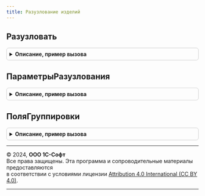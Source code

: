 ```yaml
---
title: Разузлование изделий
---
```



## Разузловать
<details style="margin: 1em 0; padding: 0.5em; border: 1px solid #ccc; border-radius: 6px;">

<summary style="font-weight: bold; cursor: pointer;">Описание, пример вызова</summary>

```bsl

// Выполняет разузлование продукции и полуфабрикатов и для каждого элемента в структуре изделий
//  получает заданный набор данных ресурсной спецификации. В процессе обработки так же выполняется
//  укрупнение партий выпуска продукции и полуфабрикатов.
//
// Параметры:
//  Изделия	              - ТаблицаЗначений - таблица с номенклатурой, структуру производства которой необходимо получить.
//	ПараметрыРазузлования - см. РазузлованиеИзделий.ПараметрыРазузлования.
//  ПараметрыВыборки      - Структура - параметры выборки данных ресурсной спецификации
//		см. Справочники.РесурсныеСпецификации.ПараметрыВыборкиДанных.
//
// Возвращаемое значение:
//  Структура - структура с элементами:
//  	* ДанныеСпецификаций - Массив, Неопределено - элементами массива являются структуры, содержащие данные ресурсных спецификаций.
//  	* ЕстьОшибка - Булево - Истина если при разузловании возникла ошибка (ДанныеСпецификаций в этом случае имеют значение Неопределено).
//  	* ОшибкаТекст - Строка - описание возникшей ошибки.
//  	* ОшибкаСсылка - СправочникСсылка, ДокументСсылка - ссылка на объект, с которым связана ошибка.
//
Функция Разузловать(Изделия, ПараметрыРазузлования, ПараметрыВыборки) Экспорт
```

Пример вызова
```bsl
Результат = РазузлованиеИзделий.Разузловать(Изделия, ПараметрыРазузлования, ПараметрыВыборки) 
```
</details>

## ПараметрыРазузлования
<details style="margin: 1em 0; padding: 0.5em; border: 1px solid #ccc; border-radius: 6px;">

<summary style="font-weight: bold; cursor: pointer;">Описание, пример вызова</summary>

```bsl

// Функция - конструктор структуры, определяющей параметры разузлования изделий.
//
// Возвращаемое значение:
//  Структура - структура параметров.
Функция ПараметрыРазузлования() Экспорт
```

Пример вызова
```bsl
Результат = РазузлованиеИзделий.ПараметрыРазузлования() 
```
</details>

## ПоляГруппировки
<details style="margin: 1em 0; padding: 0.5em; border: 1px solid #ccc; border-radius: 6px;">

<summary style="font-weight: bold; cursor: pointer;">Описание, пример вызова</summary>

```bsl

// Функция - определяет поля группировки для разузлования изделий
//
// Параметры:
//  Поля - Строка - список полей, необходимый потребителю интерфейса разузлования
//
// Возвращаемое значение:
//  Строка - список полей, дополненный обязательными полями
Функция ПоляГруппировки(Поля = "") Экспорт
```

Пример вызова
```bsl
Результат = РазузлованиеИзделий.ПоляГруппировки(Поля);
```
</details>

---

© 2024, **ООО 1С-Софт**  
Все права защищены. Эта программа и сопроводительные материалы предоставляются  
в соответствии с условиями лицензии [Attribution 4.0 International (CC BY 4.0)](https://creativecommons.org/licenses/by/4.0/legalcode).

---
